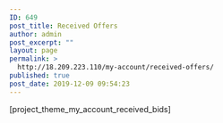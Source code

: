 ```yaml
---
ID: 649
post_title: Received Offers
author: admin
post_excerpt: ""
layout: page
permalink: >
  http://18.209.223.110/my-account/received-offers/
published: true
post_date: 2019-12-09 09:54:23
---
```

[project_theme_my_account_received_bids]